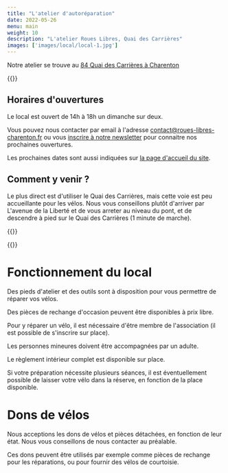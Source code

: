 ```yaml
---
title: "L'atelier d'autoréparation"
date: 2022-05-26
menu: main
weight: 10
description: "L'atelier Roues Libres, Quai des Carrières"
images: ['images/local/local-1.jpg']
---
```


Notre atelier se trouve au <a href="https://www.openstreetmap.org/?mlat=48.82092&mlon=2.40187#map=18/48.82086/2.40188" title="Roues Libres Charenton" data-address="84 Quai des Carrières">84 Quai des Carrières à Charenton</a>

{{<picture res="images/local/local-1.jpg">}}

## Horaires d'ouvertures

Le local est ouvert de 14h à 18h un dimanche sur deux.

Vous pouvez nous contacter par email à l'adresse [contact@roues-libres-charenton.fr](mailto:contact@roues-libres-charenton.fr) ou vous [inscrire à notre newsletter](https://a1f23a19.sibforms.com/serve/MUIEAMEGWl-tiiyvQHBM_WwLIQ8YyJZuqPIyz72LqK-59Zzx5xZM91k3jceBiIO4_VJG5bip6LInie1MAL3Nuf0IYeToxf62DyBxfp25TLzGO_5twsFYJhe8jvxq3dGMXtZ7eUfIpkZv_-a535xTQJU22hYOYHEyiLnCvLLRJdrterncvXM3pCKVC9ipe9NI8hEKV_eAV88TPtAg) pour connaitre nos prochaines ouvertures.

Les prochaines dates sont aussi indiquées sur [la page d'accueil du site](/).

## Comment y venir ?

Le plus direct est d'utiliser le Quai des Carrières, mais cette voie est peu accueillante pour les vélos. Nous vous conseillons plutôt d'arriver par L'avenue de la Liberté et de vous arreter au niveau du pont, et de descendre à pied sur le Quai des Carrières (1 minute de marche).

{{<picture res="images/local/local-2.jpg">}}

{{<picture res="images/local/local-3.jpg">}}


# Fonctionnement du local

Des pieds d'atelier et des outils sont à disposition pour vous permettre de réparer vos vélos.

Des pièces de rechange d'occasion peuvent être disponibles à prix libre.

Pour y réparer un vélo, il est nécessaire d'être membre de l'association (il est possible de s'inscrire sur place).

Les personnes mineures doivent être accompagnées par un adulte.

Le règlement intérieur complet est disponible sur place.

Si votre préparation nécessite plusieurs séances, il est éventuellement possible de laisser votre vélo dans la réserve, en fonction de la place disponible.

# Dons de vélos

Nous acceptions les dons de vélos et pièces détachées, en fonction de leur état. Nous vous conseillons de nous contacter au préalable.

Ces dons peuvent être utilisés par exemple comme pièces de rechange pour les réparations, ou pour fournir des vélos de courtoisie.
